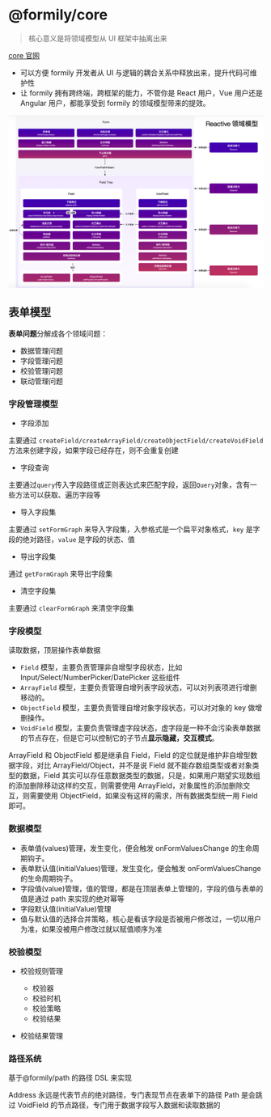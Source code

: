 # @formily/core

> 核心意义是将领域模型从 UI 框架中抽离出来

[core 官网](https://core.formilyjs.org/zh-CN)

- 可以方便 formily 开发者从 UI 与逻辑的耦合关系中释放出来，提升代码可维护性
- 让 formily 拥有跨终端，跨框架的能力，不管你是 React 用户，Vue 用户还是 Angular 用户，都能享受到 formily 的领域模型带来的提效。

![core 架构](./imgs//core.png)

## 表单模型

**表单问题**分解成各个领域问题：

- 数据管理问题
- 字段管理问题
- 校验管理问题
- 联动管理问题

### 字段管理模型

- 字段添加

主要通过 `createField/createArrayField/createObjectField/createVoidField` 方法来创建字段，如果字段已经存在，则不会重复创建

- 字段查询

主要通过`query`传入字段路径或正则表达式来匹配字段，返回`Query`对象，含有一些方法可以获取、遍历字段等

- 导入字段集

主要通过 `setFormGraph` 来导入字段集，入参格式是一个扁平对象格式，`key` 是字段的绝对路径，`value` 是字段的状态、值

- 导出字段集

通过 `getFormGraph` 来导出字段集

- 清空字段集

主要通过 `clearFormGraph` 来清空字段集

### 字段模型

读取数据，顶层操作表单数据

- `Field` 模型，主要负责管理非自增型字段状态，比如 Input/Select/NumberPicker/DatePicker 这些组件
- `ArrayField` 模型，主要负责管理自增列表字段状态，可以对列表项进行增删移动的。
- `ObjectField` 模型，主要负责管理自增对象字段状态，可以对对象的 key 做增删操作。
- `VoidField` 模型，主要负责管理虚字段状态，虚字段是一种不会污染表单数据的节点存在，但是它可以控制它的子节点**显示隐藏，交互模式**。

ArrayField 和 ObjectField 都是继承自 Field，Field 的定位就是维护非自增型数据字段，对比 ArrayField/Object，并不是说 Field 就不能存数组类型或者对象类型的数据，Field 其实可以存任意数据类型的数据，只是，如果用户期望实现数组的添加删除移动这样的交互，则需要使用 ArrayField，对象属性的添加删除交互，则需要使用 ObjectField，如果没有这样的需求，所有数据类型统一用 Field 即可。

### 数据模型

- 表单值(values)管理，发生变化，便会触发 onFormValuesChange 的生命周期钩子。
- 表单默认值(initialValues)管理，发生变化，便会触发 onFormValuesChange 的生命周期钩子。
- 字段值(value)管理，值的管理，都是在顶层表单上管理的，字段的值与表单的值是通过 path 来实现的绝对幂等
- 字段默认值(initialValue)管理
- 值与默认值的选择合并策略，核心是看该字段是否被用户修改过，一切以用户为准，如果没被用户修改过就以赋值顺序为准

### 校验模型

- 校验规则管理
  - 校验器
  - 校验时机
  - 校验策略
  - 校验结果

- 校验结果管理

### 路径系统

基于@formily/path 的路径 DSL 来实现

Address 永远是代表节点的绝对路径，专门表现节点在表单下的路径
Path 是会跳过 VoidField 的节点路径，专门用于数据字段写入数据和读取数据的
